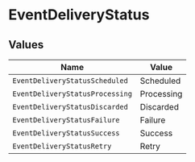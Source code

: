 # EventDeliveryStatus


## Values

| Name                            | Value                           |
| ------------------------------- | ------------------------------- |
| `EventDeliveryStatusScheduled`  | Scheduled                       |
| `EventDeliveryStatusProcessing` | Processing                      |
| `EventDeliveryStatusDiscarded`  | Discarded                       |
| `EventDeliveryStatusFailure`    | Failure                         |
| `EventDeliveryStatusSuccess`    | Success                         |
| `EventDeliveryStatusRetry`      | Retry                           |